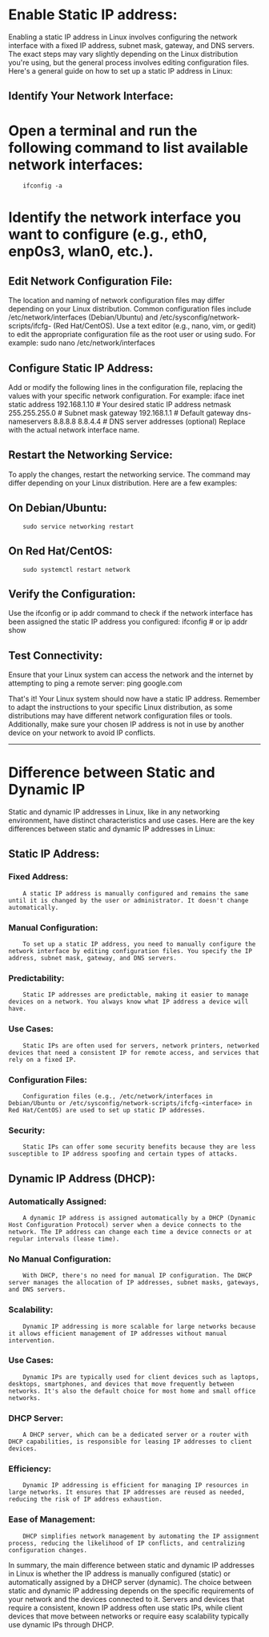 
# Enable Static IP address:

Enabling a static IP address in Linux involves configuring the network interface with a fixed IP address, subnet mask, gateway, and DNS servers. The exact steps may vary slightly depending on the Linux distribution you're using, but the general process involves editing configuration files. Here's a general guide on how to set up a static IP address in Linux:

## Identify Your Network Interface:

#		Open a terminal and run the following command to list available network interfaces:
		ifconfig -a
#		Identify the network interface you want to configure (e.g., eth0, enp0s3, wlan0, etc.).


## Edit Network Configuration File:

The location and naming of network configuration files may differ depending on your Linux distribution. Common configuration files include /etc/network/interfaces (Debian/Ubuntu) and /etc/sysconfig/network-scripts/ifcfg-<interface> (Red Hat/CentOS).
Use a text editor (e.g., nano, vim, or gedit) to edit the appropriate configuration file as the root user or using sudo. For example:
		sudo nano /etc/network/interfaces
		
## Configure Static IP Address:

Add or modify the following lines in the configuration file, replacing the values with your specific network configuration. For example:
		iface <interface> inet static
		address 192.168.1.10    # Your desired static IP address
		netmask 255.255.255.0   # Subnet mask
		gateway 192.168.1.1     # Default gateway
		dns-nameservers 8.8.8.8 8.8.4.4   # DNS server addresses (optional)
		Replace <interface> with the actual network interface name.

## Restart the Networking Service:

To apply the changes, restart the networking service. The command may differ depending on your Linux distribution. Here are a few examples:
##		On Debian/Ubuntu:
		sudo service networking restart
		
##		On Red Hat/CentOS:
		sudo systemctl restart network
		
## Verify the Configuration:

Use the ifconfig or ip addr command to check if the network interface has been assigned the static IP address you configured:
		ifconfig <interface>   # or
		ip addr show <interface>

## Test Connectivity:

Ensure that your Linux system can access the network and the internet by attempting to ping a remote server:
		ping google.com
		
That's it! Your Linux system should now have a static IP address. Remember to adapt the instructions to your specific Linux distribution, as some distributions may have different network configuration files or tools. Additionally, make sure your chosen IP address is not in use by another device on your network to avoid IP conflicts.

-----

# Difference between Static and Dynamic IP

Static and dynamic IP addresses in Linux, like in any networking environment, have distinct characteristics and use cases. Here are the key differences between static and dynamic IP addresses in Linux:

## Static IP Address:

###		Fixed Address: 
        A static IP address is manually configured and remains the same until it is changed by the user or administrator. It doesn't change automatically.

###		Manual Configuration: 
        To set up a static IP address, you need to manually configure the network interface by editing configuration files. You specify the IP address, subnet mask, gateway, and DNS servers.

###		Predictability: 
        Static IP addresses are predictable, making it easier to manage devices on a network. You always know what IP address a device will have.

###		Use Cases: 
        Static IPs are often used for servers, network printers, networked devices that need a consistent IP for remote access, and services that rely on a fixed IP.

###		Configuration Files: 
        Configuration files (e.g., /etc/network/interfaces in Debian/Ubuntu or /etc/sysconfig/network-scripts/ifcfg-<interface> in Red Hat/CentOS) are used to set up static IP addresses.

###		Security: 
        Static IPs can offer some security benefits because they are less susceptible to IP address spoofing and certain types of attacks.

##		Dynamic IP Address (DHCP):

###		Automatically Assigned: 
        A dynamic IP address is assigned automatically by a DHCP (Dynamic Host Configuration Protocol) server when a device connects to the network. The IP address can change each time a device connects or at regular intervals (lease time).

###		No Manual Configuration: 
        With DHCP, there's no need for manual IP configuration. The DHCP server manages the allocation of IP addresses, subnet masks, gateways, and DNS servers.

###		Scalability: 
        Dynamic IP addressing is more scalable for large networks because it allows efficient management of IP addresses without manual intervention.

###		Use Cases: 
        Dynamic IPs are typically used for client devices such as laptops, desktops, smartphones, and devices that move frequently between networks. It's also the default choice for most home and small office networks.

###		DHCP Server: 
        A DHCP server, which can be a dedicated server or a router with DHCP capabilities, is responsible for leasing IP addresses to client devices.

###		Efficiency: 
        Dynamic IP addressing is efficient for managing IP resources in large networks. It ensures that IP addresses are reused as needed, reducing the risk of IP address exhaustion.

###		Ease of Management: 
        DHCP simplifies network management by automating the IP assignment process, reducing the likelihood of IP conflicts, and centralizing configuration changes.

In summary, the main difference between static and dynamic IP addresses in Linux is whether the IP address is manually configured (static) or automatically assigned by a DHCP server (dynamic). The choice between static and dynamic IP addressing depends on the specific requirements of your network and the devices connected to it. Servers and devices that require a consistent, known IP address often use static IPs, while client devices that move between networks or require easy scalability typically use dynamic IPs through DHCP.
